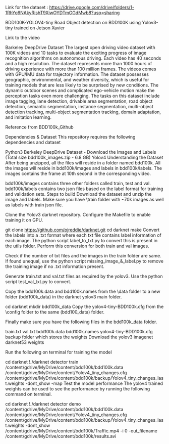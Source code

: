 Link for the dataset :
https://drive.google.com/drive/folders/1-1RhYo6NAkyRishT9XiwOYDTmGGdMwb8?usp=sharing

BDD100K-YOLOV4-tiny
Road Object detection on BDD100K using Yolov3-tiny trained on Jetson Xavier

Link to the video

Barkeley DeepDrive Dataset
The largest open driving video dataset with 100K videos and 10 tasks to evaluate the exciting progress of image recognition algorithms on autonomous driving. Each video has 40 seconds and a high resolution. The dataset represents more than 1000 hours of driving experience with more than 100 million frames. The videos comes with GPU/IMU data for trajectory information. The dataset possesses geographic, environmental, and weather diversity, which is useful for training models that are less likely to be surprised by new conditions. The dynamic outdoor scenes and complicated ego-vehicle motion make the perception tasks even more challenging. The tasks on this dataset include image tagging, lane detection, drivable area segmentation, road object detection, semantic segmentation, instance segmentation, multi-object detection tracking, multi-object segmentation tracking, domain adaptation, and imitation learning.

Reference from BDD100k_Github

Dependencies & Dataset
This repository requires the following dependencies and dataset

Python3
Berkeley DeepDrive Dataset - Download the Images and Labels (Total size bdd100k_images.zip - 6.8 GB)
Yolov4
Understanding the Dataset
After being unzipped, all the files will reside in a folder named bdd100k. All the images will reside in bdd100k/images and labels in bdd100k/labels. The images contains the frame at 10th second in the corresponding video.

bdd100k/images contains three other folders called train, test and val.
bdd100k/labels contains two json files based on the label format for training and validation sets.
Steps to build
Download the dataset and unzip the image and labels. Make sure you have \train folder with ~70k images as well as labels with train json file.

Clone the Yolov3 darknet repository. Configure the Makefile to enable training it on GPU.

git clone https://github.com/pjreddie/darknet.git
cd darknet
make
Convert the labels into a .txt format where each txt file contains label information of each image. The python script label_to_txt.py to convert this is present in the utils folder. Perform this conversion for both train and val images.

Check if the number of txt files and the images in the train folder are same. If found unequal, use the python script missing_image_&_label.py to remove the training image if no .txt information present.

Generate train.txt and val.txt files as required by the yolov3. Use the python script test_val_txt.py to convert.

Copy the bdd100k.data and bdd100k.names from the \data folder to a new folder (bdd100k_data) in the darknet yolov3 main folder.

cd darknet
mkdir bdd100k_data
Copy the yolov4-tiny-BDD100k.cfg from the \config folder to the same (bdd100_data) folder.

Finally make sure you have the following files in the bdd100k_data folder.

train.txt
val.txt
bdd100k.data
bdd100k.names
yolov4-tiny-BDD100k.cfg
backup folder which stores the weights
Download the yolov3 imagenet darknet53 weights

Run the following on terminal for training the model

cd darknet
!./darknet detector train /content/gdrive/MyDrive/content/bdd100k/bdd100k.data /content/gdrive/MyDrive/content/Yolov4_tiny_changes.cfg /content/gdrive/MyDrive/content/bdd100k/backup/Yolov4_tiny_changes_last.weights -dont_show -map 
Test the model performance
The yolov4 trained weights can be used to see the performance by running the following command on terminal.

cd darknet
!./darknet detector demo /content/gdrive/MyDrive/content/bdd100k/bdd100k.data  /content/gdrive/MyDrive/content/Yolov4_tiny_changes.cfg /content/gdrive/MyDrive/content/bdd100k/backup/Yolov4_tiny_changes_last.weights -dont_show /content/gdrive/MyDrive/content/bdd100k/Traffic.mp4 -i 0 -out_filename /content/gdrive/MyDrive/content/bdd100k/results.avi
